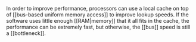 In order to improve performance, processors can use a local cache on top of [[bus-based uniform memory access]] to improve lookup speeds. If the software uses little enough [[RAM|memory]] that it all fits in the cache, the performance can be extremely fast, but otherwise, the [[bus]] speed is still a [[bottleneck]].
